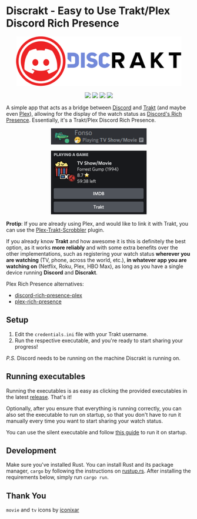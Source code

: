 # Discrakt - Easy to Use Trakt/Plex Discord Rich Presence

<p align="center"><img src="./images/demo/discrakt.png" width=450px"><p>

<p align="center">
  <a href="https://github.com/EmanuelVH/discrakt/actions/workflows/main.yml"><img src="https://github.com/EmanuelVH/discrakt/actions/workflows/build.yml/badge.svg"></a>
  <a href="https://deps.rs/repo/github/EmanuelVH/discrakt"><img src="https://deps.rs/repo/github/EmanuelVH/discrakt/status.svg"></a>
  <a href="https://github.com/EmanuelVH/discrakt/"><img src="https://img.shields.io/badge/rustc-1.58-blue.svg"></a>
  <a href="https://github.com/EmanuelVH/discrakt/blob/main/LICENSE"><img src="https://img.shields.io/badge/license-MIT-blue.svg"></a>
</p>


A simple app that acts as a bridge between [Discord](https://discord.com/) and [Trakt](https://trakt.tv) (and maybe even [Plex](https://www.plex.tv/)), allowing for the display of the watch status as [Discord's Rich Presence](https://discord.com/rich-presence). Essentially, it's a Trakt/Plex Discord Rich Presence.

<p align="center"><img src="./images/demo/member-list.png" width="260px"><p>

<p align="center"><img src="./images/demo/profile-status.png" width="260px"><p>

**Protip**: If you are already using Plex, and would like to link it with Trakt, you can use the [Plex-Trakt-Scrobbler](https://github.com/trakt/Plex-Trakt-Scrobbler) plugin.

If you already know **Trakt** and how awesome it is this is definitely the best option, as it works **more reliably** and with some extra benefits over the other implementations, such as registering your watch status **wherever you are watching** (TV, phone, across the world, etc.), **in whatever app you are watching on** (Netflix, Roku, Plex, HBO Max), as long as you have a single device running **Discord** and **Discrakt**.

Plex Rich Presence alternatives:
- [discord-rich-presence-plex](https://github.com/Phineas05/discord-rich-presence-plex)
- [plex-rich-presence](https://github.com/Ombrelin/plex-rich-presence)

## Setup

1. Edit the `credentials.ini` file with your Trakt username.
2. Run the respective executable, and you're ready to start sharing your progress!

*P.S.* Discord needs to be running on the machine Discrakt is running on. 

## Running executables

Running the executables is as easy as clicking the provided executables in the latest [release](https://github.com/EmanuelVH/discrakt/releases). That's it!

Optionally, after you ensure that everything is running correctly, you can also set the executable to run on startup, so that you don't have to run it manually every time you want to start sharing your watch status.

You can use the silent executable and follow [this guide](https://support.microsoft.com/en-us/windows/add-an-app-to-run-automatically-at-startup-in-windows-10-150da165-dcd9-7230-517b-cf3c295d89dd) to run it on startup.

## Development

Make sure you've installed Rust. You can install Rust and its package manager, `cargo` by following the instructions on [rustup.rs](https://rustup.rs/).
After installing the requirements below, simply run `cargo run`.

## Thank You

`movie` and `tv` icons by [iconixar](https://www.flaticon.com/authors/iconixar)
